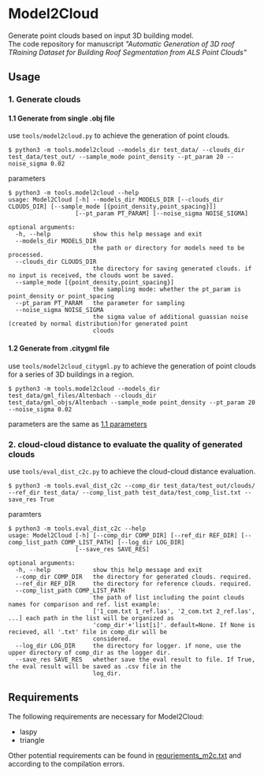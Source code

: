 # Model2Cloud
Generate point clouds based on input 3D building model.  
The code repository for manuscript *"Automatic Generation of 3D roof TRaining Dataset for Building Roof Segmentation from ALS Point Clouds"*

## Usage
### 1. Generate clouds
#### 1.1 Generate from single .obj file
use `tools/model2cloud.py` to achieve the generation of point clouds.
```shell
$ python3 -m tools.model2cloud --models_dir test_data/ --clouds_dir test_data/test_out/ --sample_mode point_density --pt_param 20 --noise_sigma 0.02
```
<span id="params_1-1">parameters</span>
```shell
$ python3 -m tools.model2cloud --help
usage: Model2Cloud [-h] --models_dir MODELS_DIR [--clouds_dir CLOUDS_DIR] [--sample_mode [{point_density,point_spacing}]]
                   [--pt_param PT_PARAM] [--noise_sigma NOISE_SIGMA]

optional arguments:
  -h, --help            show this help message and exit
  --models_dir MODELS_DIR
                        the path or directory for models need to be processed.
  --clouds_dir CLOUDS_DIR
                        the directory for saving generated clouds. if no input is received, the clouds wont be saved.
  --sample_mode [{point_density,point_spacing}]
                        the sampling mode: whether the pt_param is point_density or point_spacing
  --pt_param PT_PARAM   the parameter for sampling
  --noise_sigma NOISE_SIGMA
                        the sigma value of additional guassian noise (created by normal distribution)for generated point
                        clouds
```

#### 1.2 Generate from .citygml file
use `tools/model2cloud_citygml.py` to achieve the generation of point clouds for a series of 3D buildings in a region.
```shell
$ python3 -m tools.model2cloud --models_dir test_data/gml_files/Altenbach --clouds_dir test_data/gml_objs/Altenbach --sample_mode point_density --pt_param 20 --noise_sigma 0.02
```
parameters are the same as [1.1 parameters](#params_1-1)


### 2. cloud-cloud distance to evaluate the quality of generated clouds
use `tools/eval_dist_c2c.py` to achieve the cloud-cloud distance evaluation.
```shell
$ python3 -m tools.eval_dist_c2c --comp_dir test_data/test_out/clouds/ --ref_dir test_data/ --comp_list_path test_data/test_comp_list.txt --save_res True
```
paramters
```shell
$ python3 -m tools.eval_dist_c2c --help
usage: Model2Cloud [-h] [--comp_dir COMP_DIR] [--ref_dir REF_DIR] [--comp_list_path COMP_LIST_PATH] [--log_dir LOG_DIR]
                   [--save_res SAVE_RES]

optional arguments:
  -h, --help            show this help message and exit
  --comp_dir COMP_DIR   the directory for generated clouds. required.
  --ref_dir REF_DIR     the directory for reference clouds. required.
  --comp_list_path COMP_LIST_PATH
                        the path of list including the point clouds names for comparison and ref. list example:
                        ['1_com.txt 1_ref.las', '2_com.txt 2_ref.las', ...] each path in the list will be organized as
                        'comp_dir'+'list[i]'. default=None. If None is recieved, all '.txt' file in comp_dir will be
                        considered.
  --log_dir LOG_DIR     the directory for logger. if none, use the upper directory of comp_dir as the logger dir.
  --save_res SAVE_RES   whether save the eval result to file. If True, the eval result will be saved as .csv file in the
                        log_dir.
```

## Requirements
The following requirements are necessary for Model2Cloud:
- laspy
- triangle

Other potential requirements can be found in [requriements_m2c.txt](requirements_m2c.txt) and according to the compilation errors.
